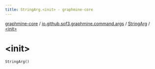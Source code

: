 ```yaml
---
title: StringArg.<init> - graphmine-core
---
```


[graphmine-core](../../index.html) / [io.github.sof3.graphmine.command.args](../index.html) / [StringArg](index.html) / [&lt;init&gt;](./-init-.html)

# &lt;init&gt;

`StringArg()`